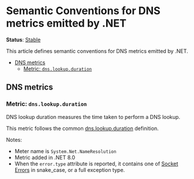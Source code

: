 <!--- Hugo front matter used to generate the website version of this page:
linkTitle: DNS
--->

# Semantic Conventions for DNS metrics emitted by .NET

**Status**: [Stable][DocumentStatus]

This article defines semantic conventions for DNS metrics emitted by .NET.

<!-- toc -->

- [DNS metrics](#dns-metrics)
  - [Metric: `dns.lookup.duration`](#metric-dnslookupduration)

<!-- tocstop -->

## DNS metrics

### Metric: `dns.lookup.duration`

DNS lookup duration measures the time taken to perform a DNS lookup.

This metric follows the common [dns.lookup.duration](../dns/dns-metrics.md#metric-dnslookupduration) definition.

Notes:

- Meter name is `System.Net.NameResolution`
- Metric added in .NET 8.0
- When the `error.type` attribute is reported, it contains one of [Socket Errors](https://learn.microsoft.com/dotnet/api/system.net.sockets.socketerror?view=net-8.0) in snake_case, or a full exception type.

[DocumentStatus]: https://github.com/open-telemetry/opentelemetry-specification/tree/v1.26.0/specification/document-status.md
